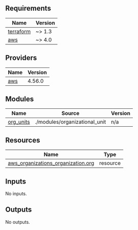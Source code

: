 ## Requirements

| Name | Version |
|------|---------|
| <a name="requirement_terraform"></a> [terraform](#requirement\_terraform) | ~> 1.3 |
| <a name="requirement_aws"></a> [aws](#requirement\_aws) | ~> 4.0 |

## Providers

| Name | Version |
|------|---------|
| <a name="provider_aws"></a> [aws](#provider\_aws) | 4.56.0 |

## Modules

| Name | Source | Version |
|------|--------|---------|
| <a name="module_org_units"></a> [org\_units](#module\_org\_units) | ./modules/organizational_unit | n/a |

## Resources

| Name | Type |
|------|------|
| [aws_organizations_organization.org](https://registry.terraform.io/providers/hashicorp/aws/latest/docs/resources/organizations_organization) | resource |

## Inputs

No inputs.

## Outputs

No outputs.
